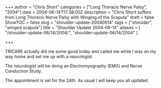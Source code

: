 +++
author = "Chris Short"
categories = ["Long Thoracic Nerve Palsy", "2004"]
date = 2004-06-14T17:38:00Z
description = "Chris Short suffers from Long Thoracic Nerve Palsy with Winging of the Scapula"
draft = false
ShowTOC = false
slug = "shoulder-update-20040614"
tags = ["shoulder", "winged scapula"]
title = "Shoulder Update 2004-06-14"
aliases = [
    "/shoulder-update-06/14/2004/",
    "shoulder-update-06/14/2004"
]

+++

TRICARE actually did me some good today and called me while I was on my way home and set me up with a neurologist.

The neurologist will be doing an Electromyography (EMG) and Nerve Conduction Study.

The appointment is set for the 24th. As usual I will keep you all updated.